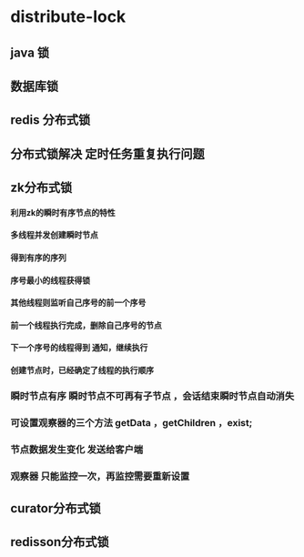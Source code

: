# distribute-lock
## java 锁 
## 数据库锁 
## redis 分布式锁
## 分布式锁解决 定时任务重复执行问题 
## zk分布式锁
#### 利用zk的瞬时有序节点的特性
#### 多线程并发创建瞬时节点
#### 得到有序的序列 
#### 序号最小的线程获得锁
#### 其他线程则监听自己序号的前一个序号
####  前一个线程执行完成，删除自己序号的节点
#### 下一个序号的线程得到 通知，继续执行
####  创建节点时，已经确定了线程的执行顺序
### 瞬时节点有序 瞬时节点不可再有子节点 ，会话结束瞬时节点自动消失 
### 可设置观察器的三个方法  getData ，getChildren ，exist;
### 节点数据发生变化 发送给客户端
### 观察器 只能监控一次，再监控需要重新设置
## curator分布式锁 
## redisson分布式锁
  
